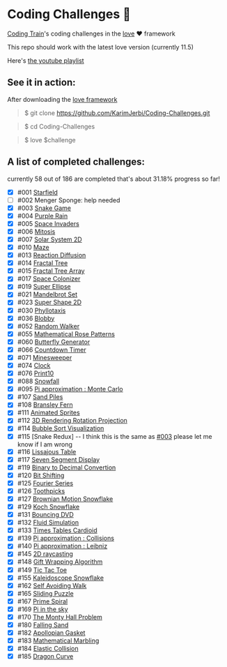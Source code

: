 
# Coding Challenges 🚞
[Coding Train](https://github.com/CodingTrain)'s coding challenges in the [love](https://love2d.org) ❤️ framework

This repo should work with the latest love version (currently 11.5)

Here's [the youtube playlist](https://www.youtube.com/playlist?list=PLRqwX-V7Uu6ZiZxtDDRCi6uhfTH4FilpH)
## See it in action:
After downloading the [love framework](https://love2d.org)

>$ git clone https://github.com/KarimJerbi/Coding-Challenges.git

>$ cd Coding-Challenges

>$ love $challenge

## A list of completed challenges:
currently 58 out of 186 are completed that's about 31.18% progress so far!
- [x] #001 [Starfield](https://github.com/KarimJerbi/Coding-Challenges/blob/master/001-starfield)
- [ ] #002 Menger Sponge: help needed
- [x] #003 [Snake Game](https://github.com/KarimJerbi/Coding-Challenges/tree/master/003-snake-game)
- [x] #004 [Purple Rain](https://github.com/KarimJerbi/Coding-Challenges/blob/master/004-purple_rain)
- [x] #005 [Space Invaders](https://github.com/KarimJerbi/Coding-Challenges/blob/master/005-space_invaders)
- [x] #006 [Mitosis](https://github.com/KarimJerbi/Coding-Challenges/blob/master/006-mitosis)
- [x] #007 [Solar System 2D](https://github.com/KarimJerbi/Coding-Challenges/blob/master/007-solar_system)
- [x] #010 [Maze](https://github.com/KarimJerbi/Coding-Challenges/blob/master/010-maze)
- [x] #013 [Reaction Diffusion](https://github.com/KarimJerbi/Coding-Challenges/blob/master/013-reaction_diffusion)
- [x] #014 [Fractal Tree](https://github.com/KarimJerbi/Coding-Challenges/blob/master/014-fractal_tree)
- [x] #015 [Fractal Tree Array](https://github.com/KarimJerbi/Coding-Challenges/blob/master/015-fractal_tree_array)
- [x] #017 [Space Colonizer](https://github.com/KarimJerbi/Coding-Challenges/blob/master/017-space_colonizer)
- [x] #019 [Super Ellipse](https://github.com/KarimJerbi/Coding-Challenges/blob/master/019-super_ellipse)
- [x] #021 [Mandelbrot Set](https://github.com/KarimJerbi/Coding-Challenges/blob/master/021-mandelbrot_set)
- [x] #023 [Super Shape 2D](https://github.com/KarimJerbi/Coding-Challenges/blob/master/023-super_shape_2d)
- [x] #030 [Phyllotaxis](https://github.com/KarimJerbi/Coding-Challenges/blob/master/030-phyllotaxis)
- [x] #036 [Blobby](https://github.com/KarimJerbi/Coding-Challenges/blob/master/036-blobby)
- [x] #052 [Random Walker](https://github.com/KarimJerbi/Coding-Challenges/blob/master/052-random_walker)
- [x] #055 [Mathematical Rose Patterns](https://github.com/KarimJerbi/Coding-Challenges/blob/master/055-roses)
- [x] #060 [Butterfly Generator](https://github.com/KarimJerbi/Coding-Challenges/blob/master/060-butterfly_generator)
- [x] #066 [Countdown Timer](https://github.com/KarimJerbi/Coding-Challenges/blob/master/066-countdown_timer)
- [x] #071 [Minesweeper](https://github.com/KarimJerbi/Coding-Challenges/blob/master/071-minesweeper)
- [x] #074 [Clock](https://github.com/KarimJerbi/Coding-Challenges/blob/master/074-clock)
- [x] #076 [Print10](https://github.com/KarimJerbi/Coding-Challenges/blob/master/076-print10)
- [x] #088 [Snowfall](https://github.com/KarimJerbi/Coding-Challenges/blob/master/088-snowfall)
- [x] #095 [Pi approximation : Monte Carlo](https://github.com/KarimJerbi/Coding-Challenges/blob/master/095-pi_monteCarlo)
- [x] #107 [Sand Piles](https://github.com/KarimJerbi/Coding-Challenges/blob/master/107-sandpiles)
- [x] #108 [Bransley Fern](https://github.com/apolius/Coding-Challenges/blob/master/108-bransley_fern)
- [x] #111 [Animated Sprites](https://github.com/KarimJerbi/Coding-Challenges/blob/master/111-animated_sprites)
- [x] #112 [3D Rendering Rotation Projection](https://github.com/KarimJerbi/Coding-Challenges/blob/master/112-3d_rendering_rotation_projection)
- [x] #114 [Bubble Sort Visualization](https://github.com/KarimJerbi/Coding-Challenges/blob/master/114-bubble_sort_visualization)
- [x] #115 [Snake Redux] -- I think this is the same as [#003](https://github.com/KarimJerbi/Coding-Challenges/tree/master/003-snake_game) please let me know if I am wrong
- [x] #116 [Lissajous Table](https://github.com/KarimJerbi/Coding-Challenges/blob/master/116-lissajous)
- [x] #117 [Seven Segment Display](https://github.com/KarimJerbi/Coding-Challenges/blob/master/117-7_segment_display)
- [x] #119 [Binary to Decimal Convertion](https://github.com/KarimJerbi/Coding-Challenges/blob/master/119-binary_to_decimal)
- [x] #120 [Bit Shifting](https://github.com/KarimJerbi/Coding-Challenges/blob/master/120-bit_shifting)
- [x] #125 [Fourier Series](https://github.com/KarimJerbi/Coding-Challenges/blob/master/125-fourier_series)
- [x] #126 [Toothpicks](https://github.com/KarimJerbi/Coding-Challenges/blob/master/126-toothpicks)
- [x] #127 [Brownian Motion Snowflake](https://github.com/KarimJerbi/Coding-Challenges/blob/master/127-brownian_tree_snowflake)
- [x] #129 [Koch Snowflake](https://github.com/KarimJerbi/Coding-Challenges/blob/master/129-koch_snowflake)
- [x] #131 [Bouncing DVD](https://github.com/KarimJerbi/Coding-Challenges/blob/master/131-bouncing_DVD)
- [x] #132 [Fluid Simulation](https://github.com/KarimJerbi/Coding-Challenges/blob/master/132-fluid_simulation)
- [x] #133 [Times Tables Cardioid](https://github.com/KarimJerbi/Coding-Challenges/blob/master/133-times_tables_cardioid)
- [x] #139 [Pi approximation : Collisions](https://github.com/KarimJerbi/Coding-Challenges/blob/master/139-pi_collisions)
- [x] #140 [Pi approximation : Leibniz](https://github.com/KarimJerbi/Coding-Challenges/blob/master/140-pi_Leibniz)
- [x] #145 [2D raycasting](https://github.com/KarimJerbi/Coding-Challenges/blob/master/145-2d_raycasting)
- [x] #148 [Gift Wrapping Algorithm](https://github.com/KarimJerbi/Coding-Challenges/blob/master/148-gift_wrapping)
- [x] #149 [Tic Tac Toe](https://github.com/KarimJerbi/Coding-Challenges/blob/master/149-tic_tac_toe)
- [x] #155 [Kaleidoscope Snowflake](https://github.com/KarimJerbi/Coding-Challenges/blob/master/155-kaleidoscope_snowflake)
- [x] #162 [Self Avoiding Walk](https://github.com/KarimJerbi/Coding-Challenges/blob/master/162-self_avoiding_walk)
- [x] #165 [Sliding Puzzle](https://github.com/KarimJerbi/Coding-Challenges/blob/master/165-slide_puzzle)
- [x] #167 [Prime Spiral](https://github.com/KarimJerbi/Coding-Challenges/blob/master/167-prime_spiral)
- [x] #169 [Pi in the sky](https://github.com/KarimJerbi/Coding-Challenges/blob/master/169-pi_in_the_sky)
- [x] #170 [The Monty Hall Problem](https://github.com/KarimJerbi/Coding-Challenges/blob/master/170-monty_hall)
- [x] #180 [Falling Sand](https://github.com/KarimJerbi/Coding-Challenges/blob/master/180-falling_sand)
- [x] #182 [Apollopian Gasket](https://github.com/KarimJerbi/Coding-Challenges/blob/master/182-apollopian_gasket)
- [x] #183 [Mathematical Marbling](https://github.com/apolius/Coding-Challenges/blob/master/183-mathematical_marbling)
- [x] #184 [Elastic Collision](https://github.com/KarimJerbi/Coding-Challenges/blob/master/184-elastic_collisions)
- [x] #185 [Dragon Curve](https://github.com/KarimJerbi/Coding-Challenges/blob/master/185-dragon_curve)